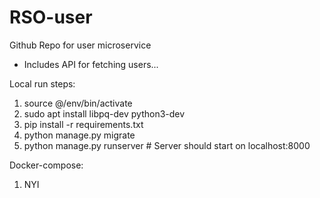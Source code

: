 # RSO-user

Github Repo for user microservice
  - Includes API for fetching users...
  

Local run steps:
1. source @/env/bin/activate
2. sudo apt install libpq-dev python3-dev
2. pip install -r requirements.txt
3. python manage.py migrate
4. python manage.py runserver # Server should start on localhost:8000

Docker-compose:
1. NYI
